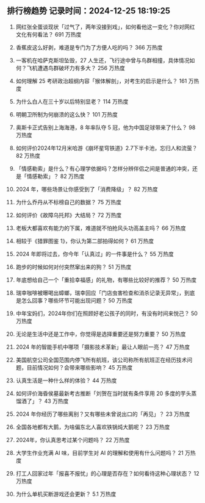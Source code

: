 
## 排行榜趋势 记录时间：2024-12-25 18:19:25
  
  1. 网红张全蛋谈现状「过气了，两年没接到戏」，如何看他这一变化？你对网红文化有何看法？ 691 万热度
    
  2. 香蕉皮这么好剥，难道是专门为了方便人吃的吗？ 366 万热度
    
  3. 一客机在哈萨克斯坦坠毁，27 人生还，飞行途中曾与鸟群相撞，具体情况如何？飞机遭遇鸟群破坏力有多大？ 256 万热度
    
  4. 如何理解 25 考研政治超纲内容「猴体解剖」，对考生的启示是什么？ 161 万热度
    
  5. 为什么白人在三十岁以后特别显老？ 114 万热度
    
  6. 明朝卫所制为何崩溃的这么快？ 101 万热度
    
  7. 奥斯卡正式告别上海海港，8 年率队夺 5 冠，他为中国足球带来了什么？ 98 万热度
    
  8. 如何评价2024年12月米哈游《崩坏星穹铁道》2.7下半卡池，忘归人和流萤？ 82 万热度
    
  9. 「情感勒索」是什么？有心理学依据吗？怎样分辨伴侣之间是普通的冲突，还是「情感勒索」？ 82 万热度
    
  10. 2024 年，哪些场景让你感受到了「消费降级」？ 82 万热度
    
  11. 为什么乔丹从不标榜自己的数据？ 75 万热度
    
  12. 如何评价《故障乌托邦》大结局？ 72 万热度
    
  13. 老板大都喜欢有能力的下属，难道就不怕抢风头功高盖主吗？ 66 万热度
    
  14. 相较于《猎罪图鉴 1》，你认为第二部拍得如何？ 61 万热度
    
  15. 2024 年即将过去，你今年「认真过」的一件事是什么？ 55 万热度
    
  16. 跑步的时候如何对付突然窜出来的狗？ 51 万热度
    
  17. 年底想给自己一个「重拾幸福感」的礼物，有哪些比较好的推荐？ 50 万热度
    
  18. 瑞幸咖啡被曝喝出蟑螂，瑞幸回应「门店虫害检查和消杀记录无异常」，到底是怎么回事？哪些环节可能出现问题？ 50 万热度
    
  19. 中年宝妈们，2024年你们在照顾好老公孩子的同时，有没有时间来悦己？ 50 万热度
    
  20. 无论是生活中还是工作中，你觉得是选择重要还是努力重要？ 50 万热度
    
  21. 2024 年的智能手机中哪项「摄影技术革新」最让人眼前一亮？ 47 万热度
    
  22. 美国航空公司全国范围内停飞所有航班，该公司称所有航班正在经历技术问题，目前情况如何？会带来哪些影响？ 45 万热度
    
  23. 认真生活是一种什么样的体验？ 44 万热度
    
  24. 如何评价海昏侯墓最新考古推断「刘贺在当时就有条件享用 20 多度的芋头蒸馏酒了」？ 43 万热度
    
  25. 2024 年你经历了哪些离别？又有哪些未曾说出口的「再见」？ 23 万热度
    
  26. 全国各地都有大鹅，为啥偏东北人喜欢铁锅炖大鹅呢？ 23 万热度
    
  27. 2024年，你认真思考过某个问题吗？ 22 万热度
    
  28. 大学生作业充满 AI 味，目前学生对 AI 的理解和使用有什么问题吗？ 21 万热度
    
  29. 打工人回家过年「报喜不报忧」的心理是否存在？如何看待这种心理状态？ 12 万热度
    
  30. 为什么单机买断游戏还会更新？ 5.1 万热度
    